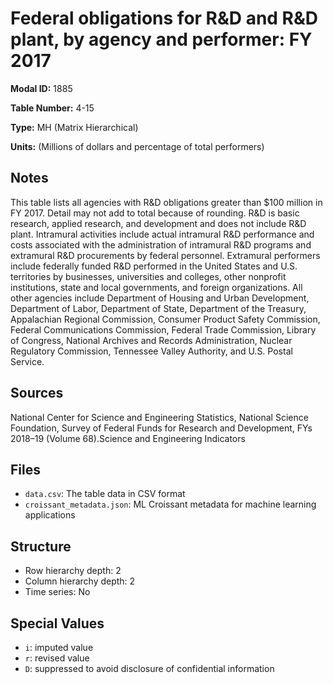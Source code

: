 # Federal obligations for R&D and R&D plant, by agency and performer: FY 2017

**Modal ID:** 1885

**Table Number:** 4-15

**Type:** MH (Matrix Hierarchical)

**Units:** (Millions of dollars and percentage of total performers)

## Notes

This table lists all agencies with R&D obligations greater than $100 million in FY 2017. Detail may not add to total because of rounding. R&D is basic research, applied research, and development and does not include R&D plant. Intramural activities include actual intramural R&D performance and costs associated with the administration of intramural R&D programs and extramural R&D procurements by federal personnel. Extramural performers include federally funded R&D performed in the United States and U.S. territories by businesses, universities and colleges, other nonprofit institutions, state and local governments, and foreign organizations. All other agencies include Department of Housing and Urban Development, Department of Labor, Department of State, Department of the Treasury, Appalachian Regional Commission, Consumer Product Safety Commission, Federal Communications Commission, Federal Trade Commission, Library of Congress, National Archives and Records Administration, Nuclear Regulatory Commission, Tennessee Valley Authority, and U.S. Postal Service.

## Sources

National Center for Science and Engineering Statistics, National Science Foundation, Survey of Federal Funds for Research and Development, FYs 2018–19 (Volume 68).Science and Engineering Indicators

## Files

- `data.csv`: The table data in CSV format
- `croissant_metadata.json`: ML Croissant metadata for machine learning applications

## Structure

- Row hierarchy depth: 2
- Column hierarchy depth: 2
- Time series: No

## Special Values

- `i`: imputed value
- `r`: revised value
- `D`: suppressed to avoid disclosure of confidential information
